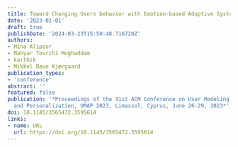 ```yaml
---
title: Toward Changing Users behavior with Emotion-based Adaptive Systems
date: '2023-01-01'
draft: true
publishDate: '2024-03-23T15:50:48.716720Z'
authors:
- Mina Alipour
- Mahyar Tourchi Moghaddam
- karthik
- Mikkel Baun Kjærgaard
publication_types:
- 'conference'
abstract: ''
featured: false
publication: '*Proceedings of the 31st ACM Conference on User Modeling, Adaptation
  and Personalization, UMAP 2023, Limassol, Cyprus, June 26-29, 2023*'
doi: 10.1145/3565472.3595614
links:
- name: URL
  url: https://doi.org/10.1145/3565472.3595614
---
```


